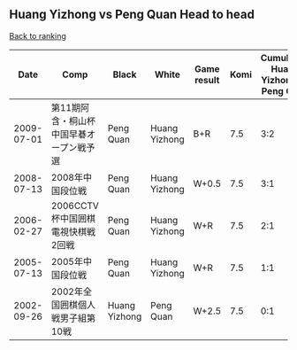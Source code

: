 ## Huang Yizhong vs Peng Quan Head to head

[Back to ranking](../../index.md)




| **Date** | **Comp** | **Black** | **White** | **Game result** | **Komi** | **Cumulative Huang Yizhong vs Peng Quan** | **Huang Yizhong streak** | **Peng Quan streak** | 
| --- | --- | --- | --- | --- | --- | --- | --- | --- |
| 2009-07-01 | 第11期阿含・桐山杯中国早碁オープン戦予選 | Peng Quan | Huang Yizhong | B+R | 7.5 | 3:2 | 0 | 1 | 
| 2008-07-13 | 2008年中国段位戦 | Peng Quan | Huang Yizhong | W+0.5 | 7.5 | 3:1 | 3 | 0 | 
| 2006-02-27 | 2006CCTV杯中国囲棋電視快棋戦2回戦 | Peng Quan | Huang Yizhong | W+R | 7.5 | 2:1 | 2 | 0 | 
| 2005-07-13 | 2005年中国段位戦 | Peng Quan | Huang Yizhong | W+R | 7.5 | 1:1 | 1 | 0 | 
| 2002-09-26 | 2002年全国囲棋個人戦男子組第10戦 | Huang Yizhong | Peng Quan | W+2.5 | 7.5 | 0:1 | 0 | 1 |




